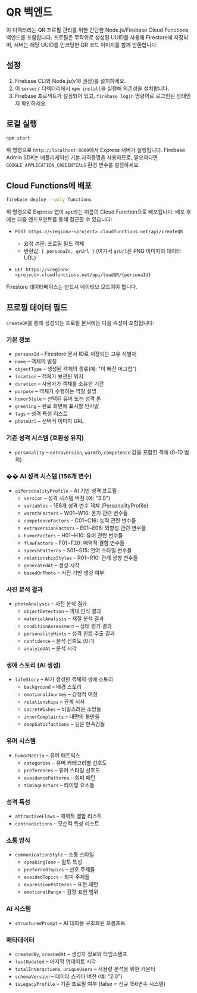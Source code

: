 # QR 백엔드

이 디렉터리는 QR 프로필 관리를 위한 간단한 Node.js/Firebase Cloud Functions 백엔드를 포함합니다. 프로필은 무작위로 생성된 UUID를 사용해 Firestore에 저장되며, 서버는 해당 UUID를 인코딩한 QR 코드 이미지를 함께 반환합니다.

## 설정

1. Firebase CLI와 Node.js(v18 권장)를 설치하세요.
2. 이 `server/` 디렉터리에서 `npm install`을 실행해 의존성을 설치합니다.
3. Firebase 프로젝트가 설정되어 있고, `firebase login` 명령어로 로그인된 상태인지 확인하세요.

## 로컬 실행

```bash
npm start
```

위 명령으로 `http://localhost:8080`에서 Express 서버가 실행됩니다. Firebase Admin SDK는 애플리케이션 기본 자격증명을 사용하므로, 필요하다면 `GOOGLE_APPLICATION_CREDENTIALS` 환경 변수를 설정하세요.

## Cloud Functions에 배포

```bash
firebase deploy --only functions
```

위 명령으로 Express 앱이 `api`라는 이름의 Cloud Function으로 배포됩니다. 배포 후에는 다음 엔드포인트를 통해 접근할 수 있습니다:

* `POST https://<region>-<project>.cloudfunctions.net/api/createQR`

  * 요청 본문: 프로필 필드 객체
  * 반환값: `{ personaId, qrUrl }` (여기서 `qrUrl`은 PNG 이미지의 데이터 URL)
* `GET https://<region>-<project>.cloudfunctions.net/api/loadQR/{personaId}`

Firestore 데이터베이스는 반드시 네이티브 모드여야 합니다.

## 프로필 데이터 필드

`createQR`를 통해 생성되는 프로필 문서에는 다음 속성이 포함됩니다:

### 기본 정보
* `personaId` – Firestore 문서 ID로 저장되는 고유 식별자
* `name` – 객체의 별칭
* `objectType` – 생성된 객체의 종류(예: "이 빠진 머그컵")
* `location` – 객체가 보관된 위치
* `duration` – 사용자가 객체를 소유한 기간
* `purpose` – 객체가 수행하는 역할 설명
* `humorStyle` – 선택된 유머 또는 성격 톤
* `greeting` – 완료 화면에 표시할 인사말
* `tags` – 성격 특성 리스트
* `photoUrl` – 선택적 이미지 URL

### 기존 성격 시스템 (호환성 유지)
* `personality` – `extroversion`, `warmth`, `competence` 값을 포함한 객체 (0-10 범위)

### �� AI 성격 시스템 (156개 변수)
* `aiPersonalityProfile` – AI 기반 성격 프로필
  * `version` – 성격 시스템 버전 (예: "3.0")
  * `variables` – 156개 성격 변수 객체 (PersonalityProfile)
  * `warmthFactors` – W01~W10: 온기 관련 변수들
  * `competenceFactors` – C01~C16: 능력 관련 변수들
  * `extraversionFactors` – E01~E06: 외향성 관련 변수들
  * `humorFactors` – H01~H10: 유머 관련 변수들
  * `flawFactors` – F01~F20: 매력적 결함 변수들
  * `speechPatterns` – S01~S15: 언어 스타일 변수들
  * `relationshipStyles` – R01~R10: 관계 성향 변수들
  * `generatedAt` – 생성 시각
  * `basedOnPhoto` – 사진 기반 생성 여부

### 사진 분석 결과
* `photoAnalysis` – 사진 분석 결과
  * `objectDetection` – 객체 인식 결과
  * `materialAnalysis` – 재질 분석 결과
  * `conditionAssessment` – 상태 평가 결과
  * `personalityHints` – 성격 힌트 추출 결과
  * `confidence` – 분석 신뢰도 (0-1)
  * `analyzedAt` – 분석 시각

### 생애 스토리 (AI 생성)
* `lifeStory` – AI가 생성한 객체의 생애 스토리
  * `background` – 배경 스토리
  * `emotionalJourney` – 감정적 여정
  * `relationships` – 관계 서사
  * `secretWishes` – 비밀스러운 소망들
  * `innerComplaints` – 내면의 불만들
  * `deepSatisfactions` – 깊은 만족감들

### 유머 시스템
* `humorMatrix` – 유머 매트릭스
  * `categories` – 유머 카테고리별 선호도
  * `preferences` – 유머 스타일 선호도
  * `avoidancePatterns` – 회피 패턴
  * `timingFactors` – 타이밍 요소들

### 성격 특성
* `attractiveFlaws` – 매력적 결함 리스트
* `contradictions` – 모순적 특성 리스트

### 소통 방식
* `communicationStyle` – 소통 스타일
  * `speakingTone` – 말투 특성
  * `preferredTopics` – 선호 주제들
  * `avoidedTopics` – 회피 주제들
  * `expressionPatterns` – 표현 패턴
  * `emotionalRange` – 감정 표현 범위

### AI 시스템
* `structuredPrompt` – AI 대화용 구조화된 프롬프트

### 메타데이터
* `createdBy`, `createdAt` – 생성자 정보와 타임스탬프
* `lastUpdated` – 마지막 업데이트 시각
* `totalInteractions`, `uniqueUsers` – 사용량 분석을 위한 카운터
* `schemaVersion` – 데이터 스키마 버전 (예: "2.0")
* `isLegacyProfile` – 기존 프로필 여부 (false = 신규 156변수 시스템)